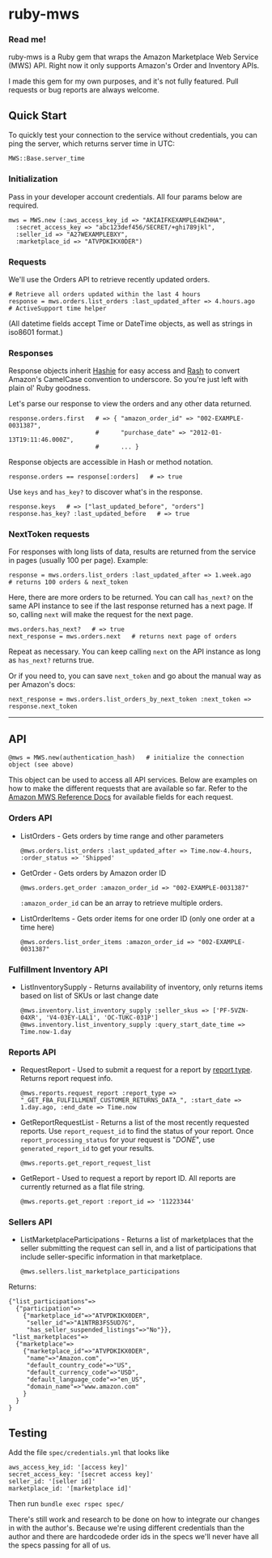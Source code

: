 ruby-mws
========

### Read me!

ruby-mws is a Ruby gem that wraps the Amazon Marketplace Web Service (MWS) API. Right now it only supports Amazon's Order and Inventory APIs.

I made this gem for my own purposes, and it's not fully featured. Pull requests or bug reports are always welcome.

Quick Start
-----------

To quickly test your connection to the service without credentials, you can ping the server, which returns server time in UTC:

    MWS::Base.server_time

### Initialization

Pass in your developer account credentials. All four params below are required.

    mws = MWS.new (:aws_access_key_id => "AKIAIFKEXAMPLE4WZHHA",
      :secret_access_key => "abc123def456/SECRET/+ghi789jkl",
      :seller_id => "A27WEXAMPLEBXY",
      :marketplace_id => "ATVPDKIKX0DER")

### Requests

We'll use the Orders API to retrieve recently updated orders.

    # Retrieve all orders updated within the last 4 hours
    response = mws.orders.list_orders :last_updated_after => 4.hours.ago   # ActiveSupport time helper

(All datetime fields accept Time or DateTime objects, as well as strings in iso8601 format.)

### Responses

Response objects inherit [Hashie](http://github.com/intridea/hashie) for easy access and [Rash](http://github.com/tcocca/rash) to convert Amazon's CamelCase convention to underscore. So you're just left with plain ol' Ruby goodness.

Let's parse our response to view the orders and any other data returned.

    response.orders.first   # => { "amazon_order_id" => "002-EXAMPLE-0031387",
                            #      "purchase_date" => "2012-01-13T19:11:46.000Z",
                            #      ... }

Response objects are accessible in Hash or method notation.

    response.orders == response[:orders]   # => true

Use `keys` and `has_key?` to discover what's in the response.

    response.keys   # => ["last_updated_before", "orders"]
    response.has_key? :last_updated_before   # => true

### NextToken requests

For responses with long lists of data, results are returned from the service in pages (usually 100 per page). Example:

    response = mws.orders.list_orders :last_updated_after => 1.week.ago   # returns 100 orders & next_token

Here, there are more orders to be returned. You can call `has_next?` on the same API instance to see if the last response returned has a next page. If so, calling `next` will make the request for the next page.

    mws.orders.has_next?   # => true
    next_response = mws.orders.next   # returns next page of orders

Repeat as necessary. You can keep calling `next` on the API instance as long as `has_next?` returns true.

Or if you need to, you can save `next_token` and go about the manual way as per Amazon's docs:

    next_response = mws.orders.list_orders_by_next_token :next_token => response.next_token

***

API
---

    @mws = MWS.new(authentication_hash)   # initialize the connection object (see above)

This object can be used to access all API services. Below are examples on how to make the different requests that are available so far. Refer to the [Amazon MWS Reference Docs](https://developer.amazonservices.com/) for available fields for each request.

### Orders API

* ListOrders - Gets orders by time range and other parameters

    `@mws.orders.list_orders :last_updated_after => Time.now-4.hours, :order_status => 'Shipped'`

* GetOrder - Gets orders by Amazon order ID

    `@mws.orders.get_order :amazon_order_id => "002-EXAMPLE-0031387"`

    `:amazon_order_id` can be an array to retrieve multiple orders.

* ListOrderItems - Gets order items for one order ID (only one order at a time here)

    `@mws.orders.list_order_items :amazon_order_id => "002-EXAMPLE-0031387"`

### Fulfillment Inventory API

* ListInventorySupply - Returns availability of inventory, only returns items based on list of SKUs or last change date

    `@mws.inventory.list_inventory_supply :seller_skus => ['PF-5VZN-04XR', 'V4-03EY-LAL1', 'OC-TUKC-031P']`
    `@mws.inventory.list_inventory_supply :query_start_date_time => Time.now-1.day`

### Reports API

* RequestReport - Used to submit a request for a report by [report type](http://docs.developer.amazonservices.com/en_US/reports/Reports_ReportType.html). Returns report request info.

    `@mws.reports.request_report :report_type => "_GET_FBA_FULFILLMENT_CUSTOMER_RETURNS_DATA_", :start_date => 1.day.ago, :end_date => Time.now`

* GetReportRequestList - Returns a list of the most recently requested reports. Use `report_request_id` to find the status of your report. Once `report_processing_status` for your request is "_DONE_", use `generated_report_id` to get your results.

    `@mws.reports.get_report_request_list`

* GetReport - Used to request a report by report ID. All reports are currently returned as a flat file string.

    `@mws.reports.get_report :report_id => '11223344'`

### Sellers API

* ListMarketplaceParticipations - Returns a list of marketplaces that the seller submitting the request can sell in, and a list of participations that include seller-specific information in that marketplace.

    `@mws.sellers.list_marketplace_participations`
    
Returns:

    {"list_participations"=>
      {"participation"=>
        {"marketplace_id"=>"ATVPDKIKX0DER",
         "seller_id"=>"A1NTRB3FS5UD7G",
         "has_seller_suspended_listings"=>"No"}},
     "list_marketplaces"=>
      {"marketplace"=>
        {"marketplace_id"=>"ATVPDKIKX0DER",
         "name"=>"Amazon.com",
         "default_country_code"=>"US",
         "default_currency_code"=>"USD",
         "default_language_code"=>"en_US",
         "domain_name"=>"www.amazon.com"
        }
      }
    }

Testing
-------

Add the file `spec/credentials.yml` that looks like

```
aws_access_key_id: '[access key]'
secret_access_key: '[secret access key]'
seller_id: '[seller id]'
marketplace_id: '[marketplace id]'
```

Then run `bundle exec rspec spec/`

There's still work and research to be done on how to integrate our changes in with the author's. Because we're using different credentials than the author and there are hardcodede order ids in the specs we'll never have all the specs passing for all of us.

